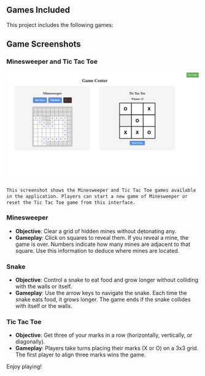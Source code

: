 
## Games Included

This project includes the following games:


## Game Screenshots

### Minesweeper and Tic Tac Toe
![Minesweeper and Tic Tac Toe](src/Assets/game_sc.png)

    This screenshot shows the Minesweeper and Tic Tac Toe games available in the application. Players can start a new game of Minesweeper or reset the Tic Tac Toe game from this interface.

### Minesweeper
- **Objective**: Clear a grid of hidden mines without detonating any.
- **Gameplay**: Click on squares to reveal them. If you reveal a mine, the game is over. Numbers indicate how many mines are adjacent to that square. Use this information to deduce where mines are located.

### Snake
- **Objective**: Control a snake to eat food and grow longer without colliding with the walls or itself.
- **Gameplay**: Use the arrow keys to navigate the snake. Each time the snake eats food, it grows longer. The game ends if the snake collides with itself or the walls.

### Tic Tac Toe
- **Objective**: Get three of your marks in a row (horizontally, vertically, or diagonally).
- **Gameplay**: Players take turns placing their marks (X or O) on a 3x3 grid. The first player to align three marks wins the game.

Enjoy playing!

